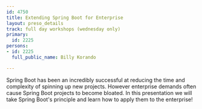 ```yaml
---
id: 4750
title: Extending Spring Boot for Enterprise
layout: preso_details
track: full day workshops (wednesday only)
primary:
  id: 2225
persons:
- id: 2225
  full_public_name: Billy Korando

---
```

Spring Boot has been an incredibly successful at reducing the time and complexity of spinning up new projects. However enterprise demands often cause Spring Boot projects to become bloated. In this presentation we will take Spring Boot's principle and learn how to apply them to the enterprise!  
